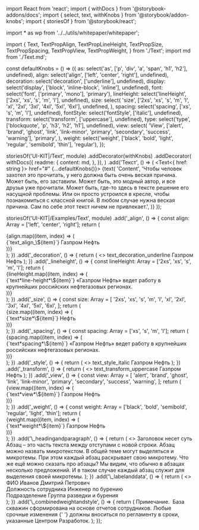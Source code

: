 import React from 'react';
import { withDocs } from '@storybook-addons/docs';
import { select, text, withKnobs } from '@storybook/addon-knobs';
import { storiesOf } from '@storybook/react';

import \* as wp from '../../utils/whitepaper/whitepaper';

import {
Text,
TextPropAlign,
TextPropLineHeight,
TextPropSize,
TextPropSpacing,
TextPropView,
TextPropWeight,
} from './Text';
import md from './Text.md';

const defaultKnobs = () => ({
as: select('as', ['p', 'div', 'a', 'span', 'h1', 'h2'], undefined),
align: select('align', ['left', 'center', 'right'], undefined),
decoration: select('decoration', ['underline'], undefined),
display: select('display', ['block', 'inline-block', 'inline'], undefined),
font: select('font', ['primary', 'mono'], 'primary'),
lineHeight: select('lineHeight', ['2xs', 'xs', 's', 'm', 'l'], undefined),
size: select(
'size',
['2xs', 'xs', 's', 'm', 'l', 'xl', '2xl', '3xl', '4xl', '5xl', '6xl'],
undefined,
),
spacing: select('spacing', ['xs', 's', 'm', 'l'], undefined),
fontStyle: select('fontStyle', ['italic'], undefined),
transform: select('transform', ['uppercase'], undefined),
type: select('type', ['blockquote', 'p', 'h3', 'h2', 'h1'], undefined),
view: select(
'View',
['alert', 'brand', 'ghost', 'link', 'link-minor', 'primary', 'secondary', 'success', 'warning'],
'primary',
),
weight: select('weight', ['black', 'bold', 'light', 'regular', 'semibold', 'thin'], 'regular'),
});

storiesOf('UI-KIT|/Text', module)
.addDecorator(withKnobs)
.addDecorator(
withDocs({
readme: {
content: md,
},
}),
)
.add('Текст', () => (
<Text<{ href: string }> href="#" {...defaultKnobs()}>
{text(
'Content',
'Чтобы человек захотел это прочитать, у него должна быть очень веская причина. Может быть, его заставили. Может быть, это модный автор, и все друзья уже прочитали. Может быть, где-то здесь в тексте решение его насущной проблемы. Или он просто устроился в кресле, чтобы познакомиться с классной книгой. В любом случае нужна веская причина. Сам по себе этот текст ничем не привлекает.',
)}
</Text>
));

storiesOf('UI-KIT|/Examples/Text', module)
.add('_align', () => {
const align: Array<TextPropAlign> = ['left', 'center', 'right'];
return (
<div className={wp.tplGrid({ 'xs-columns': 3, 'col': 'gap_third', 'row': 'third' })}>
{align.map((item, index) => (
<div key={index} className={wp.tplGrid('fraction', { row: 'third' })}>
<Text size="s" view="ghost" className={wp.decorator({ 'indent-b': 'xs' })}>
{`text_align_\${item}`} </Text> <Text align={item}>Газпром Нефть</Text> </div> ))} </div> ); }) .add('_decoration', () => { return ( <> <Text size="s" view="ghost" className={wp.decorator({ 'indent-b': 'xs' })}> text_decoration_underline </Text> <Text decoration="underline">Газпром Нефть</Text> </> ); }) .add('_lineheight', () => { const lineHeight: Array<TextPropLineHeight> = ['2xs', 'xs', 's', 'm', 'l']; return ( <div className={wp.tplGrid({ 'xs-columns': 2, 'col-gap': 'full', 'row-gap': 'full' })}> {lineHeight.map((item, index) => ( <div key={index} className={wp.tplGrid('fraction', { row: 'third' })}> <Text size="s" view="ghost" className={wp.decorator({ 'indent-b': 'xs' })}> {`text*line-height*\${item}`} </Text> <Text lineHeight={item}> «Газпром Нефть» ведет работу в крупнейших российских нефтегазовых регионах. </Text> </div> ))} </div> ); }) .add('_size', () => { const size: Array<TextPropSize> = [ '2xs', 'xs', 's', 'm', 'l', 'xl', '2xl', '3xl', '4xl', '5xl', '6xl', ]; return ( <div className={wp.tplGrid({ 'xs-columns': 2, 'col-gap': 'full', 'row-gap': 'full' })}> {size.map((item, index) => ( <div key={index} className={wp.tplGrid('fraction', { row: 'third' })}> <Text size="s" view="ghost" className={wp.decorator({ 'indent-b': 'm' })}> {`text*size*\${item}`} </Text> <Text size={item}>Нефть</Text> </div> ))} </div> ); }) .add('_spacing', () => { const spacing: Array<TextPropSpacing> = ['xs', 's', 'm', 'l']; return ( <div className={wp.tplGrid({ 'xs-columns': 2, 'col-gap': 'full', 'row-gap': 'full' })}> {spacing.map((item, index) => ( <div key={index} className={wp.tplGrid('fraction', { row: 'third' })}> <Text size="s" view="ghost" className={wp.decorator({ 'indent-b': 'xs' })}> {`text*spacing*\${item}`} </Text> <Text spacing={item}> «Газпром Нефть» ведет работу в крупнейших российских нефтегазовых регионах. </Text> </div> ))} </div> ); }) .add('_style', () => { return ( <> <Text size="s" view="ghost" className={wp.decorator({ 'indent-b': 'm' })}> text_style_italic </Text> <Text fontStyle="italic">Газпром Нефть</Text> </> ); }) .add('_transform', () => { return ( <> <Text size="s" view="ghost" className={wp.decorator({ 'indent-b': 'm' })}> text_transform_uppercase </Text> <Text transform="uppercase">Газпром Нефть</Text> </> ); }) .add('_view', () => { const view: Array<TextPropView> = [ 'alert', 'brand', 'ghost', 'link', 'link-minor', 'primary', 'secondary', 'success', 'warning', ]; return ( <div className={wp.tplGrid({ 'xs-columns': 3, 'col-gap': 'full', 'row-gap': 'full' })}> {view.map((item, index) => ( <div key={index} className={wp.tplGrid('fraction', { row: 'third' })}> <Text size="s" view="ghost" className={wp.decorator({ 'indent-b': 'xs' })}> {`text*view*\${item}`} </Text> <Text size="l" view={item}> Газпром Нефть </Text> </div> ))} </div> ); }) .add('_weight', () => { const weight: Array<TextPropWeight> = ['black', 'bold', 'semibold', 'regular', 'light', 'thin']; return ( <div className={wp.tplGrid({ 'xs-columns': 3, 'col-gap': 'full', 'row-gap': 'full' })}> {weight.map((item, index) => ( <div key={index} className={wp.tplGrid('fraction', { row: 'third' })}> <Text size="s" view="ghost" className={wp.decorator({ 'indent-b': 'xs' })}> {`text*weight*\${item}`}
</Text>
<Text size="l" weight={item}>
Газпром Нефть
</Text>
</div>
))}
</div>
);
})
.add('\_headingandparagraph', () => {
return (
<>
<Text
          as="div"
          align="left"
          font="sans"
          lineHeight="l"
          size="2xl"
          spacing="m"
          transform="uppercase"
          view="primary"
          weight="bold"
          type="h3"
        >
Заголовок несет суть
</Text>
<Text as="p" align="left" font="serif" lineHeight="s" size="s" view="primary">
Абзац – это часть текста между отступами с новой строки. Абзац можно назвать микротекстом.
В общей теме могут выделяться и микротемы. При этом каждый абзац раскрывает свою
микротему. Что же ещё можно сказать про абзацы? Мы видим, что обычно в абзацах несколько
предложений. И в таком случае каждый абзац служит для выделения своей микротемы.
</Text>
</>
);
})
.add('\_labelanddata', () => {
return (
<>
<div className={wp.decorator({ 'indent-b': 'm' })}>
<Text as="div" align="left" font="sans" lineHeight="l" size="s" view="secondary" type="p">
ФИО
</Text>
<Text as="div" align="left" font="serif" lineHeight="l" size="l" view="primary">
Иванов Дмитрий Петрович
</Text>
</div>
<div className={wp.decorator({ 'indent-b': 'm' })}>
<Text as="div" align="left" font="sans" lineHeight="l" size="s" view="secondary" type="p">
Должность сотрудника
</Text>
<Text as="div" align="left" font="serif" lineHeight="l" size="l" view="primary">
Инженер по бурению
</Text>
</div>
<div className={wp.decorator({ 'indent-b': 'm' })}>
<Text as="div" align="left" font="sans" lineHeight="l" size="s" view="secondary" type="p">
Подразделение
</Text>
<Text as="div" align="left" font="serif" lineHeight="l" size="l" view="primary">
Группа разведки и бурения
</Text>
</div>
</>
);
})
.add('\_combinedweightandstyle', () => {
return (
<Text as="div" align="left" font="sans" lineHeight="l" size="m" view="primary" type="p">
<Text as="span" fontStyle="italic">
Примечание.&nbsp;
</Text>
База скважин сформирована на основе отчетов сотрудников. Любые&nbsp;
<Text weight="black" as="span">
срочные изменения
</Text>{' '}
должны вноситься по регламенту в сроки, указанные Центром Разработок.
</Text>
);
});
